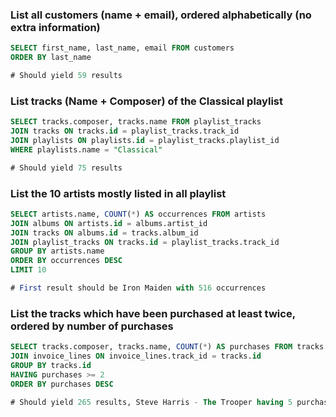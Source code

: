### List all customers (name + email), ordered alphabetically (no extra information)

```sql
SELECT first_name, last_name, email FROM customers
ORDER BY last_name

# Should yield 59 results
```

### List tracks (Name + Composer) of the Classical playlist

```sql
SELECT tracks.composer, tracks.name FROM playlist_tracks
JOIN tracks ON tracks.id = playlist_tracks.track_id
JOIN playlists ON playlists.id = playlist_tracks.playlist_id
WHERE playlists.name = "Classical"

# Should yield 75 results
```

### List the 10 artists mostly listed in all playlist

```sql
SELECT artists.name, COUNT(*) AS occurrences FROM artists
JOIN albums ON artists.id = albums.artist_id
JOIN tracks ON albums.id = tracks.album_id
JOIN playlist_tracks ON tracks.id = playlist_tracks.track_id
GROUP BY artists.name
ORDER BY occurrences DESC
LIMIT 10

# First result should be Iron Maiden with 516 occurrences
```

### List the tracks which have been purchased at least twice, ordered by number of purchases

```sql
SELECT tracks.composer, tracks.name, COUNT(*) AS purchases FROM tracks
JOIN invoice_lines ON invoice_lines.track_id = tracks.id
GROUP BY tracks.id
HAVING purchases >= 2
ORDER BY purchases DESC

# Should yield 265 results, Steve Harris - The Trooper having 5 purchases being the top bought track
```
